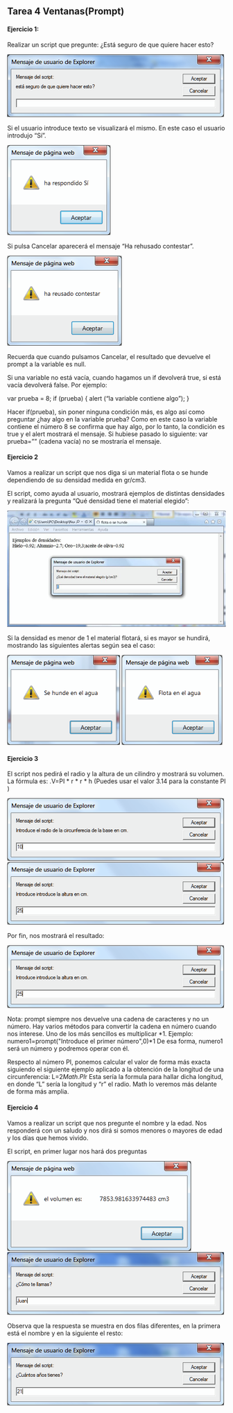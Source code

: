## Tarea 4 Ventanas(Prompt)


#### Ejercicio 1:

Realizar un script que pregunte: ¿Está seguro de que quiere hacer esto?

![GitHub Logo](./img/índice.png)

Si el usuario introduce texto se visualizará el mismo. En este caso el usuario introdujo “Sí”.

![GitHub Logo](./img/índice2.png)

Si pulsa Cancelar aparecerá el mensaje “Ha rehusado contestar”.

![GitHub Logo](./img/índice3.png)

Recuerda que cuando pulsamos Cancelar, el resultado que devuelve el prompt a la variable es null.

Si una variable no está vacía, cuando hagamos un if devolverá true, si está vacía devolverá false. Por ejemplo:

var prueba = 8;
if (prueba) { 
    alert (“la variable contiene algo”);
}

Hacer if(prueba), sin poner ninguna condición más, es algo así como preguntar ¿hay algo en la
variable prueba? Como en este caso la variable contiene el número 8 se confirma que hay algo,
por lo tanto, la condición es true y el alert mostrará el mensaje. Si hubiese pasado lo siguiente:
var prueba=”” (cadena vacía) no se mostraría el mensaje.

#### Ejercicio 2

Vamos a realizar un script que nos diga si un material flota o se hunde dependiendo de su densidad medida en gr/cm3.

El script, como ayuda al usuario, mostrará ejemplos de distintas densidades y realizará la pregunta “Qué densidad tiene el material elegido”:

![GitHub Logo](./img/índice4.png)

Si la densidad es menor de 1 el material flotará, si es mayor se hundirá, mostrando las siguientes alertas según sea el caso:

![GitHub Logo](./img/índice5.png) ![GitHub Logo](./img/índice6.png)

#### Ejercicio 3

El script nos pedirá el radio y la altura de un cilindro y mostrará su volumen.
La fórmula es:  .V=PI * r * r * h
(Puedes usar el valor 3.14 para la constante PI )

![GitHub Logo](./img/índice7.png)
![GitHub Logo](./img/índice8.png)

Por fin, nos mostrará el resultado:

![GitHub Logo](./img/índice8.png)

Nota:
prompt siempre nos devuelve una cadena de caracteres y no un número. Hay varios métodos para convertir la cadena en número cuando nos interese. Uno de los más sencillos es multiplicar *1. Ejemplo:
numero1=prompt("Introduce el primer número",0)*1 De esa forma, numero1 será un número y podremos operar con él.

Respecto al número PI, ponemos calcular el valor de forma más exacta siguiendo el siguiente ejemplo aplicado a la obtención de la longitud de una circunferencia:
L=2*Math.PI*r 
Esta sería la formula para hallar dicha longitud, en donde “L” sería la longitud y “r” el radio.
Math lo veremos más delante de forma más amplia.

#### Ejercicio 4

Vamos a realizar un script que nos pregunte el nombre y la edad. Nos responderá con un saludo y nos dirá si somos menores o mayores de edad y los días que hemos vivido.

El script, en primer lugar nos hará dos preguntas

![GitHub Logo](./img/índice9.png)
![GitHub Logo](./img/índice10.png)

Observa que la respuesta se muestra en dos filas diferentes, en la primera está el nombre y en la siguiente el resto:

![GitHub Logo](./img/índice11.png)
